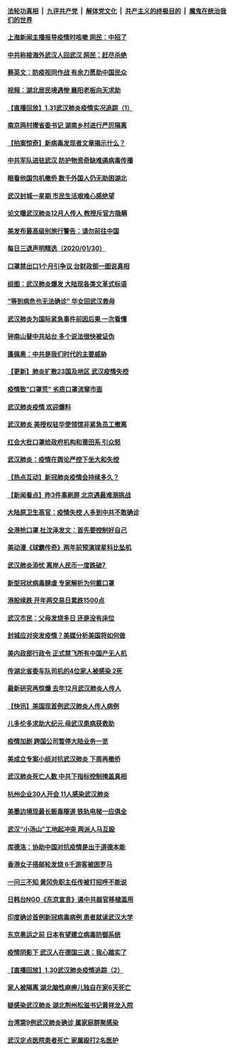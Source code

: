 ####  [法轮功真相](../../../../basic/blob/master/README.md?t=01311601) &nbsp;|&nbsp; [九评共产党](../../../../9ping.md/blob/master/README.md?t=01311601) &nbsp;|&nbsp; [解体党文化](../../../../jtdwh.md/blob/master/README.md?t=01311601)  &nbsp;|&nbsp; [共产主义的终极目的](../../../../gczydzjmd.md/blob/master/README.md?t=01311601) &nbsp;|&nbsp; [魔鬼在统治我们的世界](../../../../mgztzwmdsj.md/blob/master/README.md?t=01311601) 

#### [上海新闻主播报导疫情时咳嗽 网民：中招了](../pages/nsc413/n11834509.md?t=01311601) 


#### [中共称接海外武汉人回武汉 网民：赶尽杀绝](../pages/nsc413/n11834368.md?t=01311601) 

#### [蔡英文：防疫视同作战 有余力愿助中国民众](../pages/nsc413/n11834381.md?t=01311601) 

#### [视频：湖北居民境遇惨 襄阳老板向天求助](../pages/nsc413/n11834334.md?t=01311601) 

#### [【直播回放】1.31武汉肺炎疫情实况追踪（1）](../pages/nsc413/n11834238.md?t=01311601) 

#### [南京两村撵省委书记 湖南乡村进行严厉隔离](../pages/nsc413/n11834129.md?t=01311601) 

#### [【拍案惊奇】新病毒发现者文章揭示什么？](../pages/nsc413/n11833872.md?t=01311601) 

#### [中共军队进驻武汉 防护物资奇缺难遏病毒传播](../pages/nsc413/n11833916.md?t=01311601) 

#### [眼看他国包机撤侨 数千外国人仍无助困湖北](../pages/nsc413/n11834010.md?t=01311601) 

#### [武汉封城一星期 市民生活艰难心感绝望](../pages/nsc413/n11833525.md?t=01311601) 

#### [论文曝武汉肺炎12月人传人 教授斥官方隐瞒](../pages/nsc413/n11833918.md?t=01311601) 

#### [美发布最高级别旅行警告：请勿前往中国](../pages/nsc413/n11834038.md?t=01311601) 

#### [每日三退声明精选（2020/01/30）](../pages/nsc413/n11834117.md?t=01311601) 

#### [口罩禁出口1个月引争议 台财政部一图说真相](../pages/nsc413/n11833921.md?t=01311601) 

#### [组图：武汉肺炎爆发 大陆现各类文革式标语](../pages/nsc413/n11833949.md?t=01311601) 

#### [“等到病危也无法确诊” 华女回武汉救母](../pages/nsc413/n11833719.md?t=01311601) 

#### [武汉肺炎为国际紧急事件前因后果 一次看懂](../pages/nsc413/n11833893.md?t=01311601) 

#### [钟南山替中共站台 多个说法很快被证伪](../pages/nsc413/n11833028.md?t=01311601) 

#### [蓬佩奥：中共是我们时代的主要威胁](../pages/nsc413/n11833434.md?t=01311601) 

#### [【更新】肺炎扩散23国及地区 武汉疫情失控](../pages/nsc413/n11801312.md?t=01311601) 

#### [疫情致“口罩荒” 劣质口罩流窜市面](../pages/nsc413/n11833581.md?t=01311601) 

#### [武汉肺炎疫情 欢迎爆料](../pages/nsc413/n11830757.md?t=01311601) 

#### [武汉肺炎 美授权驻华使领馆非紧急员工撤离](../pages/nsc413/n11833604.md?t=01311601) 

#### [红会大批口罩给政府机构和莆田系 引众怒](../pages/nsc413/n11833601.md?t=01311601) 

#### [武汉肺炎：疫情在舆论严控下坐大和失控](../pages/nsc413/n11832581.md?t=01311601) 

#### [【热点互动】新冠肺炎疫情会持续多久？](../pages/nsc413/n11833438.md?t=01311601) 

#### [【新闻看点】昨3件事刷屏 北京遇最难测挑战](../pages/nsc413/n11833280.md?t=01311601) 

#### [大陆原卫生高官：疫情失控 人多到中共不敢确诊](../pages/nsc413/n11833344.md?t=01311601) 

#### [全港抢口罩 杜汶泽发文：首先要控制好自己](../pages/nsc413/n11830716.md?t=01311601) 

#### [美动漫《球霸传奇》两年前预演球星科比坠机](../pages/nsc413/n11833176.md?t=01311601) 

#### [武汉肺炎添忧 离岸人民币一度跌破7 ](../pages/nsc413/n11833469.md?t=01311601) 

#### [新型冠状病毒肆虐 专家解析为何戴口罩](../pages/nsc413/n11833332.md?t=01311601) 

#### [港股续跌  开年两交易日累跌1500点](../pages/nsc413/n11833301.md?t=01311601) 

#### [武汉市民：父母发烧多日 还是没有床位](../pages/nsc413/n11833319.md?t=01311601) 

#### [封城应对突发疫情？美媒分析美国将如何做](../pages/nsc413/n11831560.md?t=01311601) 

#### [美内政部行政令 正式禁飞所有中国产无人机](../pages/nsc413/n11833169.md?t=01311601) 

#### [传湖北省委车队司机的4位家人被感染 2死](../pages/nsc413/n11833206.md?t=01311601) 

#### [最新研究再惊爆 去年12月武汉肺炎人传人](../pages/nsc413/n11833173.md?t=01311601) 

#### [【快讯】美国现首例武汉肺炎人传人病例](../pages/nsc413/n11833284.md?t=01311601) 

#### [儿多伦多求助大纪元 母武汉患病获救助](../pages/nsc413/n11833203.md?t=01311601) 

#### [疫情加剧 跨国公司暂停大陆业务一览](../pages/nsc413/n11833122.md?t=01311601) 

#### [美成立专案小组对抗武汉肺炎 下周再撤侨](../pages/nsc413/n11832839.md?t=01311601) 

#### [武汉肺炎死亡人数 中共下指标控制掩盖真相](../pages/nsc413/n11830389.md?t=01311601) 

#### [杭州企业30人开会 11人感染武汉肺炎](../pages/nsc413/n11832914.md?t=01311601) 

#### [美墨边境现最长贩毒隧道 铁轨电梯一应俱全](../pages/nsc413/n11832928.md?t=01311601) 

#### [武汉“小汤山”工地起冲突 两派人马互殴](../pages/nsc413/n11832940.md?t=01311601) 

#### [库德洛：协助中国对抗疫情是出于道德本能](../pages/nsc413/n11832927.md?t=01311601) 

#### [香港女子搭邮轮发烧 6千游客被困罗马](../pages/nsc413/n11832833.md?t=01311601) 

#### [一问三不知 黄冈免职主任传被打招呼不能说](../pages/nsc413/n11832791.md?t=01311601) 

#### [日韩台NGO《东京宣言》遏中共器官移植滥用](../pages/nsc413/n11829943.md?t=01311601) 

#### [印度确诊首例新冠病毒病例 患者就读武汉大学](../pages/nsc413/n11832675.md?t=01311601) 

#### [东京奥运之前 日本有望建立病毒防御系统](../pages/nsc413/n11832561.md?t=01311601) 

#### [疫情阴影下 武汉人在德国三退：我心踏实了](../pages/nsc413/n11825711.md?t=01311601) 


#### [【直播回放】1.30武汉肺炎疫情追踪（2）](../pages/nsc413/n11832492.md?t=01311601) 

#### [家人被隔离 湖北脑性麻痹儿独自在家6天死亡](../pages/nsc413/n11832330.md?t=01311601) 

#### [疑感染武汉肺炎 湖北荆州松滋书记黄祥龙入院](../pages/nsc413/n11832509.md?t=01311601) 

#### [台湾第9例武汉肺炎确诊 属家庭群聚感染](../pages/nsc413/n11832265.md?t=01311601) 

#### [武汉定点医院患者死亡 家属殴打2名医护](../pages/nsc413/n11832447.md?t=01311601) 

